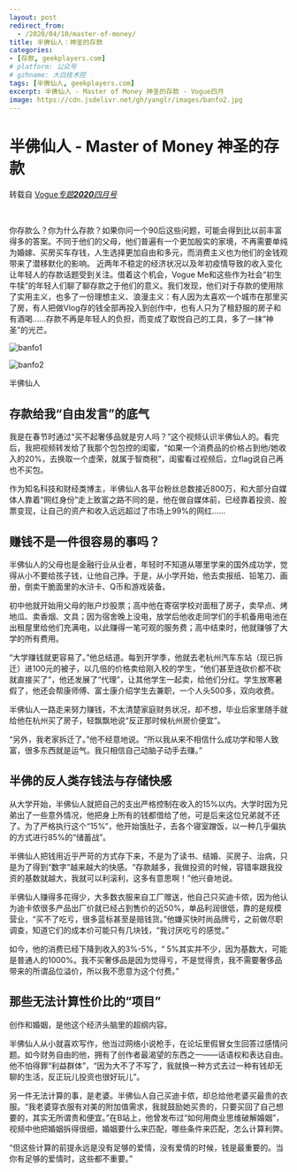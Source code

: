 ```yaml
---
layout: post
redirect_from:
  - /2020/04/10/master-of-money/
title: 半佛仙人：神圣的存款
categories: 
- [存款, geekplayers.com]
# platform: 公众号
# gzhname: 大白技术控
tags: [半佛仙人, geekplayers.com]
excerpt: 半佛仙人 - Master of Money 神圣的存款 - Vogue四月
image: https://cdn.jsdelivr.net/gh/yanglr/images/banfo2.jpg
---
```


# 半佛仙人 - Master of Money 神圣的存款
转载自 [Vogue*专题**2020**四月号*](https://mini.vogue.com.cn/voguemini/magazine/share_125157df4cec8c60_13526191a9ec6ead.html)

<br>

你存款么？你为什么存款？如果你问一个90后这些问题，可能会得到比以前丰富得多的答案。不同于他们的父母，他们普遍有一个更加殷实的家境，不再需要单纯为婚嫁、买房买车存钱，人生选择更加自由和多元，而消费主义也为他们的金钱观带来了潜移默化的影响。
近两年不稳定的经济状况以及年初疫情导致的收入变化让年轻人的存款话题受到关注。借着这个机会，Vogue Me和这些作为社会“初生牛犊”的年轻人们聊了聊存款之于他们的意义。我们发现，他们对于存款的使用除了实用主义，也多了一份理想主义、浪漫主义：有人因为太喜欢一个城市在那里买了房，有人把做Vlog存的钱全部再投入到创作中，也有人只为了租舒服的房子和有酒喝……存款不再是年轻人的负担，而变成了取悦自己的工具，多了一抹“神圣”的光芒。

![banfo1](https://cdn.jsdelivr.net/gh/yanglr/images/1589183168_qV1w33.jpg)


![banfo2](https://cdn.jsdelivr.net/gh/yanglr/images/banfo2.jpg)


半佛仙人
## 存款给我“自由发言”的底气

我是在春节时通过“买不起奢侈品就是穷人吗？”这个视频认识半佛仙人的。看完后，我把视频转发给了我那个包包控的闺蜜，“如果一个消费品的价格占到他/她收入的20%，去换取一个虚荣，就属于智商税”，闺蜜看过视频后，立flag说自己再也不买包。

作为知名科技和财经类博主，半佛仙人各平台粉丝总数接近800万，和大部分自媒体人靠着“网红身份”走上致富之路不同的是，他在做自媒体前，已经靠着投资、股票变现，让自己的资产和收入远远超过了市场上99%的网红……

## 赚钱不是一件很容易的事吗？
半佛仙人的父母也是金融行业从业者，年轻时不知道从哪里学来的国外成功学，觉得从小不要给孩子钱，让他自己挣。于是，从小学开始，他去卖报纸、铅笔刀、画册，倒卖干脆面里的水浒卡、Q币和游戏装备。

初中他就开始用父母的账户炒股票；高中他在寄宿学校对面租了房子，卖早点、烤地瓜、卖香烟、文具；因为宿舍晚上没电，放学后他收走同学们的手机备用电池在出租屋里给他们充满电，以此赚得一笔可观的服务费；高中结束时，他就赚够了大学的所有费用。

“大学赚钱就更容易了。”他总结道。每到开学季，他就去老杭州汽车东站（现已拆迁）进100元的被子，以几倍的价格卖给刚入校的学生，“他们甚至连砍价都不砍就直接买了”，他还发展了“代理”，让其他学生一起卖，给他们分红。学生放寒暑假了，他还会帮康师傅、富士康介绍学生去兼职，一个人头500多，双向收费。

半佛仙人一路走来努力赚钱，不太清楚家庭财务状况，却不想，毕业后家里随手就给他在杭州买了房子，轻飘飘地说“反正那时候杭州房价便宜”。

“另外，我老家拆迁了。”他不经意地说。“所以我从来不相信什么成功学和带人致富，很多东西就是运气。我只相信自己动脑子动手去赚。”

## 半佛的反人类存钱法与存储快感
从大学开始，半佛仙人就把自己的支出严格控制在收入的15%以内。大学时因为兄弟出了一些意外情况，他把身上所有的钱都借给了他，可是后来这位兄弟就不还了。为了严格执行这个“15%”，他开始饿肚子，去各个寝室蹭饭，以一种几乎偏执的方式进行85%的“储蓄战”。

半佛仙人把钱用近乎严苛的方式存下来，不是为了读书、结婚、买房子、治病，只是为了得到“数字”越来越大的快感。“存款越多，我做投资的时候，容错率跟我投资的基数就越大，我就可以利滚利，这多有意思啊！”他兴奋地说。

半佛仙人赚得多花得少，大多数衣服来自工厂赠送，他自己只买迪卡侬，因为他认为迪卡侬很多产品出厂价就已经占到售价的近50%，单品利润很低，靠的是规模营业，“买不了吃亏，很多蓝标甚至是赔钱货。”他嫌买快时尚品牌亏，之前做尽职调查，知道它们的成本价可能只有几块钱，“我讨厌吃亏的感觉。”

如今，他的消费已经下降到收入的3%-5%，“ 5%其实并不少，因为基数大，可能是普通人的1000%。我不买奢侈品是因为觉得亏，不是觉得贵，我不需要奢侈品带来的所谓品位溢价，所以我不愿意为这个付费。”

## 那些无法计算性价比的“项目”
创作和婚姻，是他这个经济头脑里的超纲内容。

半佛仙人从小就喜欢写作，他当过网络小说枪手，在论坛里假冒女生回答过感情问题。如今财务自由的他，拥有了创作者最渴望的东西之一——话语权和表达自由。他不怕得罪“利益群体”，“因为大不了不写了，我就换一种方式去过一种有钱却无聊的生活，反正玩儿投资也很好玩儿”。

另一件无法计算的事，是老婆。半佛仙人自己买迪卡侬，却总给他老婆买最贵的衣服。“我老婆穿衣服有对美的附加值需求，我就鼓励她买贵的，只要买回了自己想要的，其实无所谓贵和便宜。”在B站上，他曾发布过“如何用商业思维破解婚姻”，视频中他把婚姻拆得很细，婚姻要什么来匹配，哪些条件来匹配，怎么计算利弊。

“但这些计算的前提永远是没有足够的爱情，没有爱情的时候，钱是最重要的。当你有足够的爱情时，这些都不重要。”
